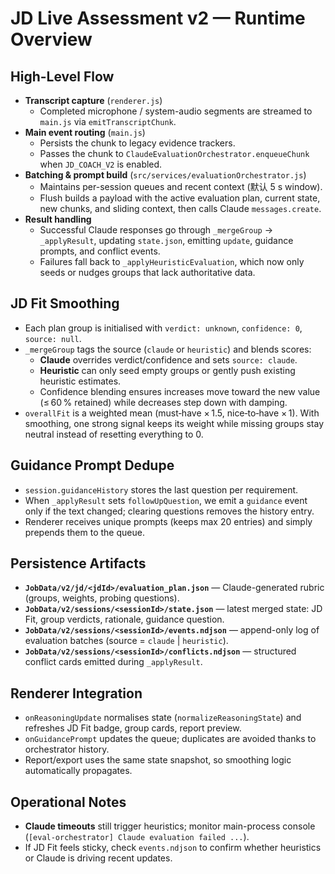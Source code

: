 # JD Live Assessment v2 — Runtime Overview

## High-Level Flow
- **Transcript capture** (`renderer.js`)
  - Completed microphone / system-audio segments are streamed to `main.js` via `emitTranscriptChunk`.
- **Main event routing** (`main.js`)
  - Persists the chunk to legacy evidence trackers.
  - Passes the chunk to `ClaudeEvaluationOrchestrator.enqueueChunk` when `JD_COACH_V2` is enabled.
- **Batching & prompt build** (`src/services/evaluationOrchestrator.js`)
  - Maintains per-session queues and recent context (默认 5 s window).
  - Flush builds a payload with the active evaluation plan, current state, new chunks, and sliding context, then calls Claude `messages.create`.
- **Result handling**
  - Successful Claude responses go through `_mergeGroup` → `_applyResult`, updating `state.json`, emitting `update`, guidance prompts, and conflict events.
  - Failures fall back to `_applyHeuristicEvaluation`, which now only seeds or nudges groups that lack authoritative data.

## JD Fit Smoothing
- Each plan group is initialised with `verdict: unknown`, `confidence: 0`, `source: null`.
- `_mergeGroup` tags the source (`claude` or `heuristic`) and blends scores:
  - **Claude** overrides verdict/confidence and sets `source: claude`.
  - **Heuristic** can only seed empty groups or gently push existing heuristic estimates.
  - Confidence blending ensures increases move toward the new value (≤ 60 % retained) while decreases step down with damping.
- `overallFit` is a weighted mean (must‑have × 1.5, nice‑to‑have × 1). With smoothing, one strong signal keeps its weight while missing groups stay neutral instead of resetting everything to 0.

## Guidance Prompt Dedupe
- `session.guidanceHistory` stores the last question per requirement.
- When `_applyResult` sets `followUpQuestion`, we emit a `guidance` event only if the text changed; clearing questions removes the history entry.
- Renderer receives unique prompts (keeps max 20 entries) and simply prepends them to the queue.

## Persistence Artifacts
- **`JobData/v2/jd/<jdId>/evaluation_plan.json`** — Claude-generated rubric (groups, weights, probing questions).
- **`JobData/v2/sessions/<sessionId>/state.json`** — latest merged state: JD Fit, group verdicts, rationale, guidance question.
- **`JobData/v2/sessions/<sessionId>/events.ndjson`** — append-only log of evaluation batches (source = `claude` | `heuristic`).
- **`JobData/v2/sessions/<sessionId>/conflicts.ndjson`** — structured conflict cards emitted during `_applyResult`.

## Renderer Integration
- `onReasoningUpdate` normalises state (`normalizeReasoningState`) and refreshes JD Fit badge, group cards, report preview.
- `onGuidancePrompt` updates the queue; duplicates are avoided thanks to orchestrator history.
- Report/export uses the same state snapshot, so smoothing logic automatically propagates.

## Operational Notes
- **Claude timeouts** still trigger heuristics; monitor main-process console (`[eval-orchestrator] Claude evaluation failed ...`).
- If JD Fit feels sticky, check `events.ndjson` to confirm whether heuristics or Claude is driving recent updates.

